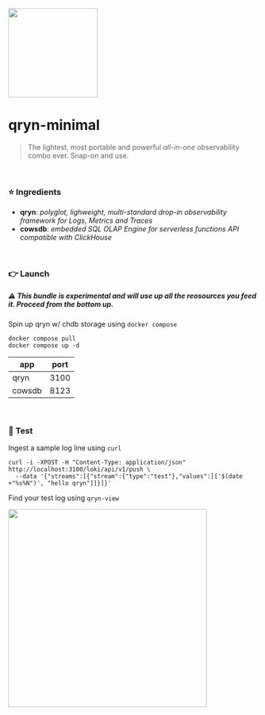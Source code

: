 <img src="https://user-images.githubusercontent.com/1423657/218816262-e0e8d7ad-44d0-4a7d-9497-0d383ed78b83.png" width=180>

# qryn-minimal

> The lightest, most portable and powerful _all-in-one_ observability combo ever. Snap-on and use. 

<br>

### ⭐ Ingredients
- **qryn**: _polyglot, lighweight, multi-standard drop-in observability framework for Logs, Metrics and Traces_
- **cowsdb**: _embedded SQL OLAP Engine for serverless functions API compatible with ClickHouse_


<br>

### 👉 Launch

##### ⚠️ This bundle is experimental and will use up all the reosources you feed it. Proceed from the bottom up.

Spin up qryn w/ chdb storage using `docker compose`
```
docker compose pull
docker compose up -d
```

| app | port |
|---|---|
| qryn | 3100 |
| cowsdb | 8123 |

<br>

### 🔎 Test
Ingest a sample log line using `curl`
```
curl -i -XPOST -H "Content-Type: application/json" http://localhost:3100/loki/api/v1/push \
  --data '{"streams":[{"stream":{"type":"test"},"values":[['$(date +"%s%N")', "hello qryn"]]}]}'
```

Find your test log using `qryn-view`

<img src="https://github.com/metrico/qryn-chdb/assets/1423657/d05e0442-08de-486c-85de-e3d69b87716c" width=400 >
